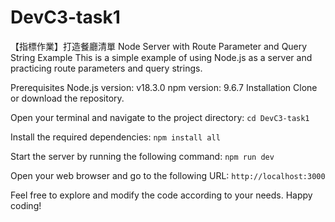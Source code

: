 # DevC3-task1
【指標作業】打造餐廳清單
Node Server with Route Parameter and Query String Example
This is a simple example of using Node.js as a server and practicing route parameters and query strings.

Prerequisites
Node.js version: v18.3.0
npm version: 9.6.7
Installation
Clone or download the repository.

Open your terminal and navigate to the project directory:
`cd DevC3-task1`

Install the required dependencies:
`npm install all`

Start the server by running the following command:
`npm run dev`

Open your web browser and go to the following URL:
`http://localhost:3000`


Feel free to explore and modify the code according to your needs. Happy coding!
